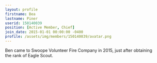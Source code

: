 ```yaml
---
layout: profile
firstname: Bea
lastname: Piner
userid: 150140039
position: [Active Member, Chief]
join_date: 2015-01-01 00:00:00 -0400
profile: /assets/img/members/150140039/avatar.png
---
```

Ben came to Swoope Volunteer Fire Company in 2015, just after obtaining the rank of Eagle Scout.